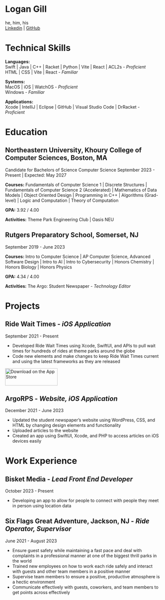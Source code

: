 # Logan Gill
he, him, his  
[Linkedin](https://www.linkedin.com/in/loganscott74/) | [GitHub](https://github.com/loganscott74/)


# Technical Skills
**Languages:**  
Swift | Java | C++ | Racket | Python | Vite | React | ACL2s - *Proficient*  
HTML | CSS | Vite | React - *Familiar*

**Systems:**  
MacOS | iOS | WatchOS - *Proficient*  
Windows - *Familiar*

**Applications:**  
Xcode | IntelliJ | Eclipse | GitHub | Visual Studio Code | DrRacket - *Proficient*  


# Education
## Northeastern University, Khoury College of Computer Sciences, Boston, MA
Candidate for Bachelors of Science Computer Science
September 2023 - Present | Expected: May 2027  

**Courses:** Fundamentals of Computer Science 1 | Discrete Structures | Fundamentals of Computer Science 2 (Accelerated) | Mathematics of Data
Models | Object Oriented Design | Programming in C++ | Algorithms (Grad-level) | Logic and Computation | Theory of Computation  

**GPA:** 3.92 / 4.00

**Activities:** Theme Park Engineering Club | Oasis NEU

## Rutgers Preparatory School, Somerset, NJ
September 2019 - June 2023

**Courses:** Intro to Computer Science | AP Computer Science, Advanced Software Design | Intro to AI | Intro to Cybersecurity | Honors Chemistry | Honors Biology | Honors Physics

**GPA:** 4.34 / 4.00

**Activities:** The Argo: Student Newspaper - *Technology Editor*


# Projects
## Ride Wait Times - *iOS Application*
September 2021 - Present

 - Developed Ride Wait Times using Xcode, SwiftUI, and APIs to pull wait times for hundreds of rides at theme parks around the globe
 - Code new elements and make changes to keep Ride Wait Times current and using the latest frameworks as they are released

<a href="https://apps.apple.com/us/app/ride-wait-times-know-the-wait/id1612176693?itscg=30200&itsct=apps_box_badge&mttnsubad=1612176693" style="display: inline-block;">
  <img src="https://toolbox.marketingtools.apple.com/api/v2/badges/download-on-the-app-store/black/en-us?releaseDate=1647388800" alt="Download on the App Store" style="width: 170px; height: 56.44px; vertical-align: middle; object-fit: contain;" />
</a>

## ArgoRPS - *Website, iOS Application*
December 2021 - June 2023

 - Updated the student newspaper’s website using WordPress, CSS, and HTML by changing design elements and functionality
 - Uploaded articles to the website
 - Created an app using SwiftUI, Xcode, and PHP to access articles on iOS devices easily 


# Work Experience
## Bisket Media - *Lead Front End Developer*
October 2023 - Present

 - Developing an app to allow for people to connect with people they meet in person using location data

## Six Flags Great Adventure, Jackson, NJ - *Ride Operator, Supervisor*
June 2021 - August 2023

 - Ensure guest safety while maintaining a fast pace and deal with complaints in a professional manner at one of the biggest thrill parks in the world
 - Trained new employees on how to work each ride safely and interact with guests and other team members in a positive manner 
 - Supervise team members to ensure a positive, productive atmosphere is a hectic environment  
 - Communicate effectively with guests, coworkers, and team members to get points across effectively
